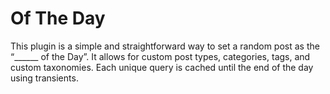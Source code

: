 # Of The Day

This plugin is a simple and straightforward way to set a random post as the “______ of the Day”. It allows for custom post types, categories, tags, and custom taxonomies. Each unique query is cached until the end of the day using transients.
